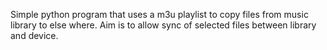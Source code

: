 Simple python program that uses a m3u playlist to copy files from music
library to else where. Aim is to allow sync of selected files between 
library and device.
